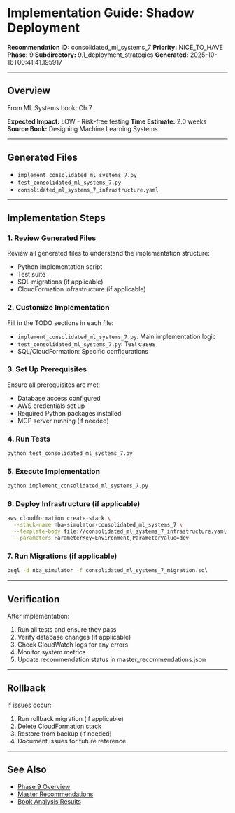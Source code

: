 # Implementation Guide: Shadow Deployment

**Recommendation ID:** consolidated_ml_systems_7
**Priority:** NICE_TO_HAVE
**Phase:** 9
**Subdirectory:** 9.1_deployment_strategies
**Generated:** 2025-10-16T00:41:41.195917

---

## Overview

From ML Systems book: Ch 7

**Expected Impact:** LOW - Risk-free testing
**Time Estimate:** 2.0 weeks
**Source Book:** Designing Machine Learning Systems

---

## Generated Files

- `implement_consolidated_ml_systems_7.py`
- `test_consolidated_ml_systems_7.py`
- `consolidated_ml_systems_7_infrastructure.yaml`

---

## Implementation Steps

### 1. Review Generated Files

Review all generated files to understand the implementation structure:
- Python implementation script
- Test suite
- SQL migrations (if applicable)
- CloudFormation infrastructure (if applicable)

### 2. Customize Implementation

Fill in the TODO sections in each file:
- `implement_consolidated_ml_systems_7.py`: Main implementation logic
- `test_consolidated_ml_systems_7.py`: Test cases
- SQL/CloudFormation: Specific configurations

### 3. Set Up Prerequisites

Ensure all prerequisites are met:
- Database access configured
- AWS credentials set up
- Required Python packages installed
- MCP server running (if needed)

### 4. Run Tests

```bash
python test_consolidated_ml_systems_7.py
```

### 5. Execute Implementation

```bash
python implement_consolidated_ml_systems_7.py
```

### 6. Deploy Infrastructure (if applicable)

```bash
aws cloudformation create-stack \
  --stack-name nba-simulator-consolidated_ml_systems_7 \
  --template-body file://consolidated_ml_systems_7_infrastructure.yaml \
  --parameters ParameterKey=Environment,ParameterValue=dev
```

### 7. Run Migrations (if applicable)

```bash
psql -d nba_simulator -f consolidated_ml_systems_7_migration.sql
```

---

## Verification

After implementation:
1. Run all tests and ensure they pass
2. Verify database changes (if applicable)
3. Check CloudWatch logs for any errors
4. Monitor system metrics
5. Update recommendation status in master_recommendations.json

---

## Rollback

If issues occur:
1. Run rollback migration (if applicable)
2. Delete CloudFormation stack
3. Restore from backup (if needed)
4. Document issues for future reference

---

## See Also

- [Phase 9 Overview](/Users/ryanranft/nba-simulator-aws/docs/phases/phase_9/)
- [Master Recommendations](/Users/ryanranft/nba-mcp-synthesis/analysis_results/master_recommendations.json)
- [Book Analysis Results](/Users/ryanranft/nba-mcp-synthesis/analysis_results/)
